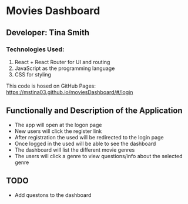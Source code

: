 # Movies Dashboard 

## Developer: Tina Smith

### Technologies Used: 
1. React + React Router for UI and routing
2. JavaScript as the programming language
3. CSS for styling

This code is hosed on GitHub Pages: https://mstina03.github.io/moviesDashboard/#/login


## Functionally and Description of the Application 

* The app will open at the logon page
* New users will click the register link
* After registration the used will be redirected to the login page 
* Once logged in the used will be able to see the dashboard 
* The dashboard will list the different movie genres
* The users will click a genre to view questions/info about the selected genre


## TODO
* Add questons to the dashboard
